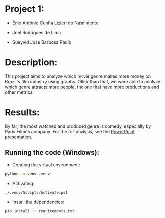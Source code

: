 # Project 1:
* Ênio Antônio Cunha Lizieri do Nascimento

* Joel Rodrigues de Lima

* Sueyvid José Barbosa Paulo

# Description:
This project aims to analyze which movie genre makes more money on Brazil's film industry using graphs. Other than that, we were able to analyze which genre attracts more people, the one that have more productions and other metrics.

# Results:
By far, the most watched and produced genre is comedy, especially by Paris Filmes company. For the full analysis, see the [PowerPoint presentation](https://github.com/Enio-Antonio/movie-genres-analysis/blob/main/presentation.pdf).

## Running the code (Windows):
* Creating the virtual environment:
```bash
python -m venv .venv
```
* Activating:
```bash
./.venv/Scripts/Activate.ps1
```
* Install the dependencies:
```bash
pip install -r requirements.txt
```
